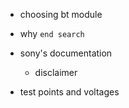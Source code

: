 - choosing bt module

- why `end search`

- sony's documentation
  - disclaimer

- test points and voltages
